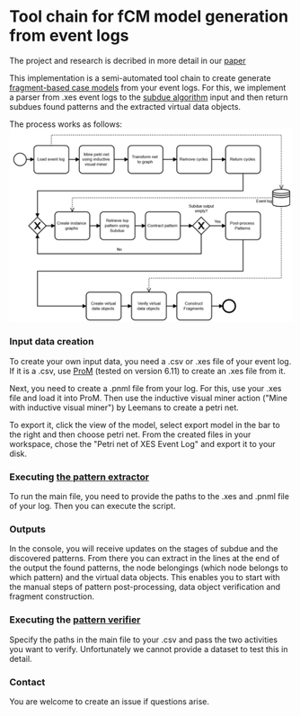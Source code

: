 # Tool chain for fCM model generation from event logs

The project and research is decribed in more detail in our [paper](paper.pdf)

This implementation is a semi-automated tool chain to create generate [fragment-based case models](https://www.researchgate.net/publication/307585126_A_Hybrid_Approach_for_Flexible_Case_Modeling_and_Execution) from your event logs. For this, we implement a parser from .xes event logs to the [subdue algorithm](https://github.com/holderlb/Subdue/tree/master/testing) input and then return subdues found patterns and the extracted virtual data objects.

The process works as follows:
![process](/process.png)



### Input data creation
To create your own input data, you need a .csv or .xes file of your event log. If it is a .csv, use [ProM](http://promtools.org/doku.php?id=prom611) (tested on version 6.11) to create an .xes file from it. 

Next, you need to create a .pnml file from your log. For this, use your .xes file and load it into ProM. Then use the inductive visual miner action ("Mine with inductive visual miner") by Leemans to create a petri net. 

To export it, click the view of the model, select export model in the bar to the right and then choose petri net. From the created files in your workspace, chose the "Petri net of XES Event Log" and export it to your disk.

### Executing [the pattern extractor](./main.py)

To run the main file, you need to provide the paths to the .xes and .pnml file of your log. Then you can execute the script.

### Outputs

In the console, you will receive updates on the stages of subdue and the discovered patterns. From there you can extract in the lines at the end of the output the found patterns, the node belongings (which node belongs to which pattern) and the virtual data objects.
This enables you to start with the manual steps of pattern post-processing, data object verification and fragment construction.

### Executing the [pattern verifier](./dependency_verifier.py)
Specify the paths in the main file to your .csv and pass the two activities you want to verify. Unfortunately we cannot provide a dataset to test this in detail.

### Contact

You are welcome to create an issue if questions arise.
